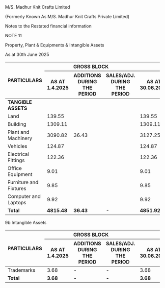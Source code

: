 M/S. Madhur Knit Crafts Limited

(Formerly Known As M/S. Madhur Knit Crafts Private Limited)

Notes to the Restated financial information

NOTE 11

Property, Plant & Equipments & Intangible Assets

As at 30th June 2025

<table><thead><tr><th rowspan="2">PARTICULARS</th><th colspan="3">GROSS BLOCK</th><th colspan="4">ACCUMULATED DEPRECIATION</th><th colspan="2">NET BLOCK</th></tr><tr><th>AS AT<br/>1.4.2025</th><th>ADDITIONS<br/>DURING<br/>THE PERIOD</th><th>SALES/ADJ.<br/>DURING THE<br/>PERIOD</th><th>AS AT<br/>30.06.2025</th><th>UP TO<br/>31.3.2025</th><th>FOR THE<br/>PERIOD</th><th>ADJUSTMENT<br/>DURING THE<br/>PERIOD</th><th>UP TO<br/>30.06.2025</th><th>AS AT<br/>30.06.2025</th><th>AS AT<br/>31.03.2025</th></tr></thead><tbody><tr><td><strong>TANGIBLE ASSETS</strong></td><td></td><td></td><td></td><td></td><td></td><td></td><td></td><td></td><td></td><td></td></tr><tr><td>Land</td><td>139.55</td><td></td><td></td><td>139.55</td><td>-</td><td>-</td><td>-</td><td>-</td><td>139.55</td><td>139.55</td></tr><tr><td>Building</td><td>1309.11</td><td></td><td></td><td>1309.11</td><td>275.34</td><td>10.93</td><td>-</td><td>286.27</td><td>1022.84</td><td>1033.77</td></tr><tr><td>Plant and Machinery</td><td>3090.82</td><td>36.43</td><td></td><td>3127.25</td><td>1226.79</td><td>49.14</td><td>-</td><td>1275.93</td><td>1851.32</td><td>1864.02</td></tr><tr><td>Vehicles</td><td>124.87</td><td></td><td></td><td>124.87</td><td>95.51</td><td>1.81</td><td>-</td><td>97.32</td><td>27.54</td><td>29.35</td></tr><tr><td>Electrical Fittings</td><td>122.36</td><td></td><td></td><td>122.36</td><td>53.76</td><td>2.17</td><td>-</td><td>55.93</td><td>66.43</td><td>68.60</td></tr><tr><td>Office Equipment</td><td>9.01</td><td></td><td></td><td>9.01</td><td>4.28</td><td>.19</td><td>-</td><td>4.47</td><td>4.54</td><td>4.73</td></tr><tr><td>Furniture and Fixtures</td><td>9.85</td><td></td><td></td><td>9.85</td><td>7.19</td><td>.13</td><td>-</td><td>7.32</td><td>2.53</td><td>2.66</td></tr><tr><td>Computer and Laptops</td><td>9.92</td><td></td><td></td><td>9.92</td><td>8.00</td><td>.26</td><td>-</td><td>8.26</td><td>1.67</td><td>1.93</td></tr><tr><td><strong>Total</strong></td><td><strong>4815.48</strong></td><td><strong>36.43</strong></td><td><strong>-</strong></td><td><strong>4851.92</strong></td><td><strong>1670.87</strong></td><td><strong>64.62</strong></td><td><strong>-</strong></td><td><strong>1735.50</strong></td><td><strong>3116.42</strong></td><td><strong>3144.61</strong></td></tr></tbody></table>

9b Intangible Assets

<table><thead><tr><th rowspan="2">PARTICULARS</th><th colspan="3">GROSS BLOCK</th><th colspan="4">ACCUMULATED DEPRECIATION</th><th colspan="2">NET BLOCK</th></tr><tr><th>AS AT<br/>1.4.2025</th><th>ADDITIONS<br/>DURING<br/>THE PERIOD</th><th>SALES/ADJ.<br/>DURING THE<br/>PERIOD</th><th>AS AT<br/>30.06.2025</th><th>UP TO<br/>31.3.2025</th><th>FOR THE<br/>PERIOD</th><th>ADJUSTMENT<br/>DURING THE<br/>PERIOD</th><th>UP TO<br/>30.06.2025</th><th>AS AT<br/>30.06.2025</th><th>AS AT<br/>31.03.2025</th></tr></thead><tbody><tr><td>Trademarks</td><td>3.68</td><td>-</td><td>-</td><td>3.68</td><td>3.40</td><td>-</td><td>-</td><td>3.40</td><td>.28</td><td>.28</td></tr><tr><td><strong>Total</strong></td><td><strong>3.68</strong></td><td><strong>-</strong></td><td><strong>-</strong></td><td><strong>3.68</strong></td><td><strong>3.40</strong></td><td><strong>-</strong></td><td><strong>-</strong></td><td><strong>3.40</strong></td><td><strong>.28</strong></td><td><strong>.28</strong></td></tr></tbody></table>
